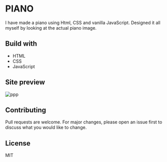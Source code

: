 # PIANO

I have made a piano using  Html, CSS and vanilla JavaScript. 
 Designed it all myself by looking at the actual piano image.

## Build with
- HTML
- CSS
- JavaScript

## Site preview

![ppp](https://user-images.githubusercontent.com/100681165/222490308-0ea50ea9-5d7c-47e5-b391-258db721cb03.png)


## Contributing

Pull requests are welcome. For major changes, please open an issue first
to discuss what you would like to change.

## License
MIT

